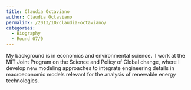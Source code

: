 ```yaml
---
title: Claudia Octaviano
author: Claudia Octaviano
permalink: /2013/10/claudia-octaviano/
categories:
  - Biography
  - Round 07/0
---
```

My background is in economics and environmental science.  I work at the MIT Joint Program on the Science and Policy of Global change, where I develop new modeling approaches to integrate engineering details in macroeconomic models relevant for the analysis of renewable energy technologies.
